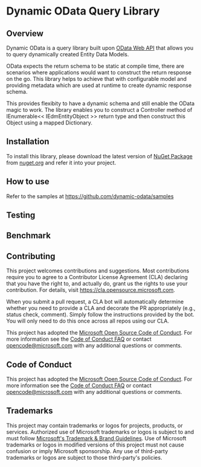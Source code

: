 # Dynamic OData Query Library

## Overview
Dynamic OData is a query library built upon [OData Web API](https://github.com/OData/WebApi) that allows you to query dynamically created
Entity Data Models.

OData expects the return schema to be static at compile time, there are scenarios where applications would want to construct the return response on the go.
This library helps to achieve that with configurable model and providing metadata which are used at runtime to create dynamic response schema.

This provides flexibity to have a dynamic schema and still enable the OData magic to work. The library enables you to construct a Controller method of IEnumerable<< IEdmEntityObject >> return type and then construct this Object using a mapped Dictionary.


## Installation
To install this library, please download the latest version of  [NuGet Package](https://www.nuget.org/packages/dynamic-odata) from [nuget.org](https://www.nuget.org/) and refer it into your project.  

## How to use 

Refer to the samples at https://github.com/dynamic-odata/samples


## Testing

## Benchmark

## Contributing

This project welcomes contributions and suggestions.  Most contributions require you to agree to a
Contributor License Agreement (CLA) declaring that you have the right to, and actually do, grant us
the rights to use your contribution. For details, visit https://cla.opensource.microsoft.com.

When you submit a pull request, a CLA bot will automatically determine whether you need to provide
a CLA and decorate the PR appropriately (e.g., status check, comment). Simply follow the instructions
provided by the bot. You will only need to do this once across all repos using our CLA.

This project has adopted the [Microsoft Open Source Code of Conduct](https://opensource.microsoft.com/codeofconduct/).
For more information see the [Code of Conduct FAQ](https://opensource.microsoft.com/codeofconduct/faq/) or
contact [opencode@microsoft.com](mailto:opencode@microsoft.com) with any additional questions or comments.

## Code of Conduct

This project has adopted the [Microsoft Open Source Code of Conduct](https://opensource.microsoft.com/codeofconduct/). For more information see the [Code of Conduct FAQ](https://opensource.microsoft.com/codeofconduct/faq/) or contact [opencode@microsoft.com](mailto:opencode@microsoft.com) with any additional questions or comments.


## Trademarks

This project may contain trademarks or logos for projects, products, or services. Authorized use of Microsoft 
trademarks or logos is subject to and must follow 
[Microsoft's Trademark & Brand Guidelines](https://www.microsoft.com/en-us/legal/intellectualproperty/trademarks/usage/general).
Use of Microsoft trademarks or logos in modified versions of this project must not cause confusion or imply Microsoft sponsorship.
Any use of third-party trademarks or logos are subject to those third-party's policies.
